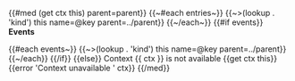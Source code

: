 {{#med (get ctx this) parent=parent}}
{{~#each entries~}}
{{~>(lookup . 'kind') this name=@key parent=../parent}}
{{~/each~}}
{{#if events}}
**Events**

{{#each events~}}
{{~>(lookup . 'kind') this name=@key parent=../parent}}
{{~/each}}
{{/if}}
{{else}}
Context {{ ctx }} is not available {{get ctx this}}
{{error 'Context unavailable ' ctx}}
{{/med}}
